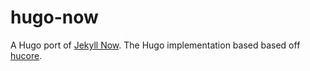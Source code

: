 # hugo-now

A Hugo port of [Jekyll Now](https://github.com/barryclark/jekyll-now). The Hugo implementation based based off [hucore](https://github.com/mgjohansen/hucore).